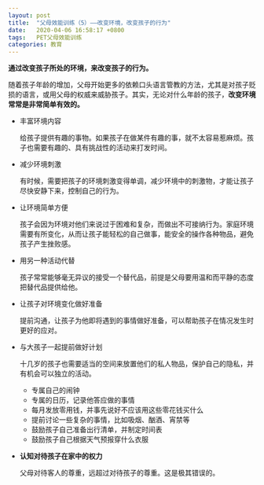 ```yaml
---
layout: post
title:  "父母效能训练（5）——改变环境，改变孩子的行为"
date:   2020-04-06 16:58:17 +0800
tags:   PET父母效能训练
categories: 教育
---
```


**通过改变孩子所处的环境，来改变孩子的行为。**

随着孩子年龄的增加，父母开始更多的依赖口头语言管教的方法，尤其是对孩子贬损的语言，或用父母的权威来威胁孩子。其实，无论对什么年龄的孩子，**改变环境常常是非常简单有效的。**

+ 丰富环境内容
  
  给孩子提供有趣的事物。如果孩子在做某件有趣的事，就不太容易惹麻烦。孩子也需要有趣的、具有挑战性的活动来打发时间。

+ 减少环境刺激

  有时候，需要把孩子的环境刺激变得单调，减少环境中的刺激物，才能让孩子尽快安静下来，控制自己的行为。

+ 让环境简单方便

  孩子会因为环境对他们来说过于困难和复杂，而做出不可接纳行为。家庭环境需要有所变化，从而让孩子能轻松的自己做事，能安全的操作各种物品，避免孩子产生挫败感。

+ 用另一种活动代替

  孩子常常能够毫无异议的接受一个替代品，前提是父母要用温和而平静的态度把替代品提供给他。

+ 让孩子对环境变化做好准备

  提前沟通，让孩子为他即将遇到的事情做好准备，可以帮助孩子在情况发生时更好的应对。

+ 与大孩子一起提前做好计划

  十几岁的孩子也需要适当的空间来放置他们的私人物品，保护自己的隐私，并有机会可以独立的活动。
  
  + 专属自己的闹钟
  + 专属的日历，记录他答应做的事情
  + 每月发放零用钱，并事先说好不应该用这些零花钱买什么
  + 提前讨论一些复杂的事情，比如吸烟、酗酒、宵禁等
  + 鼓励孩子自己准备出行清单，并制定时间表
  + 鼓励孩子自己根据天气预报穿什么衣服

+ **认知对待孩子在家中的权力**

  父母对待客人的尊重，远超过对待孩子的尊重。这是极其错误的。